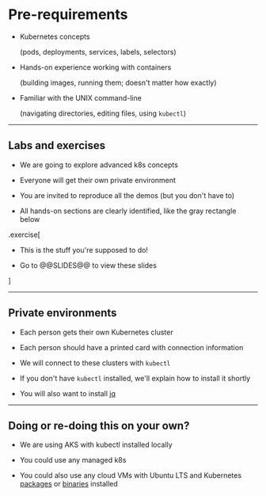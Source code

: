 # Pre-requirements

- Kubernetes concepts

  (pods, deployments, services, labels, selectors)

- Hands-on experience working with containers

  (building images, running them; doesn't matter how exactly)

- Familiar with the UNIX command-line

  (navigating directories, editing files, using `kubectl`)

---

## Labs and exercises

- We are going to explore advanced k8s concepts

- Everyone will get their own private environment

- You are invited to reproduce all the demos (but you don't have to)

- All hands-on sections are clearly identified, like the gray rectangle below

.exercise[

- This is the stuff you're supposed to do!

- Go to @@SLIDES@@ to view these slides

<!-- ```open @@SLIDES@@``` -->

]

---

## Private environments

- Each person gets their own Kubernetes cluster

- Each person should have a printed card with connection information

- We will connect to these clusters with `kubectl`

- If you don't have `kubectl` installed, we'll explain how to install it shortly

- You will also want to install [jq](https://stedolan.github.io/jq/)

---

## Doing or re-doing this on your own?

- We are using AKS with kubectl installed locally

- You could use any managed k8s

- You could also use any cloud VMs with Ubuntu LTS and Kubernetes [packages] or [binaries] installed

[packages]: https://kubernetes.io/docs/setup/independent/install-kubeadm/#installing-kubeadm-kubelet-and-kubectl

[binaries]: https://kubernetes.io/docs/setup/release/notes/#server-binaries
